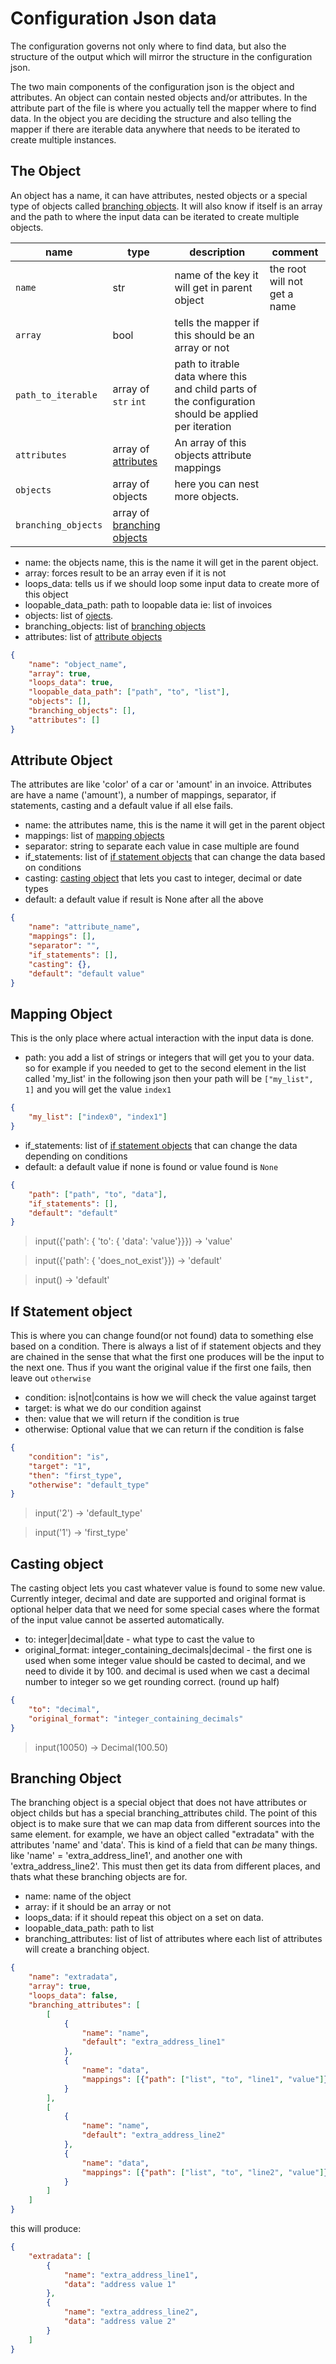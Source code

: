 # Configuration Json data
The configuration governs not only where to find data, but also the structure of the output which will mirror the structure in the configuration json.

The two main components of the configuration json is the object and attributes. An object can contain nested objects and/or attributes. In the attribute part of the file is where you actually tell the mapper where to find data. In the object you are deciding the structure and also telling the mapper if there are iterable data anywhere that needs to be iterated to create multiple instances.

## The Object

An object has a name, it can have attributes, nested objects or a special type of objects called [branching objects](#branching-object). It will also know if itself is an array and the path to where the input data can be iterated to create multiple objects.

| name | type | description | comment |
| - | - | - | - |
| `name` | str | name of the key it will get in parent object | the root will not get a name |
| `array` | bool | tells the mapper if this should be an array or not | |
| `path_to_iterable` | array of `str` `int` | path to itrable data where this and child parts of the configuration should be applied per iteration | |
| `attributes` | array of [attributes](#attribute) | An array of this objects attribute mappings | |
| `objects` | array of objects | here you can nest more objects. | |
| `branching_objects ` | array of [branching objects](#branching_object) | | |


* name: the objects name, this is the name it will get in the parent object.
* array: forces result to be an array even if it is not
* loops_data: tells us if we should loop some input data to create more of this object
* loopable_data_path: path to loopable data ie: list of invoices
* objects: list of [ojects](#object).
* branching_objects: list of [branching objects](#branching-object)
* attributes: list of [attribute objects](#attribute-object)

```json
{
	"name": "object_name",
	"array": true,
	"loops_data": true,
	"loopable_data_path": ["path", "to", "list"],
	"objects": [],
	"branching_objects": [],
	"attributes": []
}
```

## Attribute Object

The attributes are like 'color' of a car or 'amount' in an invoice. Attributes are have a name ('amount'), a number of mappings, separator, if statements, casting and a default value if all else fails.

* name: the attributes name, this is the name it will get in the parent object
* mappings: list of [mapping objects](#mapping-object)
* separator: string to separate each value in case multiple are found
* if_statements: list of [if statement objects](#if-statement-object) that can change the data based on conditions
* casting: [casting object](#casting-object) that lets you cast to integer, decimal or date types
* default: a default value if result is None after all the above

```json
{
	"name": "attribute_name",
	"mappings": [],
	"separator": "",
	"if_statements": [],
	"casting": {},
	"default": "default value"
}
```

## Mapping Object

This is the only place where actual interaction with the input data is done.

* path: you add a list of strings or integers that will get you to your data. so for example if you needed to get to the second element in the list called 'my_list' in the following json then your path will be ```["my_list", 1]``` and you will get the value ```index1```

```json
{
	"my_list": ["index0", "index1"]
}
```

* if_statements: list of [if statement objects](#if-statement-object) that can change the data depending on conditions
* default: a default value if none is found or value found is ```None```

```json
{
	"path": ["path", "to", "data"],
	"if_statements": [],
	"default": "default"
}
```
>input({'path': { 'to': { 'data': 'value'}}}) -> 'value'

>input({'path': { 'does_not_exist'}}) -> 'default'

>input() -> 'default'

## If Statement object

This is where you can change found(or not found) data to something else based on a condition. There is always a list of if statement objects and they are chained in the sense that what the first one produces will be the input to the next one. Thus if you want the original value if the first one fails, then leave out ```otherwise```

* condition: is|not|contains is how we will check the value against target
* target: is what we do our condition against
* then: value that we will return if the condition is true
* otherwise: Optional value that we can return if the condition is false

```json
{
	"condition": "is",
	"target": "1",
	"then": "first_type",
	"otherwise": "default_type"
}
```
>input('2') -> 'default_type'

>input('1') -> 'first_type'

## Casting object
The casting object lets you cast whatever value is found to some new value. Currently integer, decimal and date are supported and original format is optional helper data that we need for some special cases where the format of the input value cannot be asserted automatically.

* to: integer|decimal|date - what type to cast the value to
* original_format: integer_containing_decimals|decimal - the first one is used when some integer value should be casted to decimal, and we need to divide it by 100. and decimal is used when we cast a decimal number to integer so we get rounding correct. (round up half)

```json
{
    "to": "decimal",
    "original_format": "integer_containing_decimals"
}
```
>input(10050) -> Decimal(100.50)


## Branching Object
The branching object is a special object that does not have attributes or object childs but has a special branching_attributes child. The point of this object is to make sure that we can map data from different sources into the same element. for example, we have an object called "extradata" with the attributes 'name' and 'data'. This is kind of a field that can _be_ many things. like 'name' = 'extra_address_line1', and another one with 'extra_address_line2'. This must then get its data from different places, and thats what these branching objects are for.

* name: name of the object
* array: if it should be an array or not
* loops_data: if it should repeat this object on a set on data.
* loopable_data_path: path to list
* branching_attributes: list of list of attributes where each list of attributes will create a branching object.

```json
{
    "name": "extradata",
    "array": true,
    "loops_data": false,
    "branching_attributes": [
        [
            {
                "name": "name",
                "default": "extra_address_line1"
            },
            {
                "name": "data",
                "mappings": [{"path": ["list", "to", "line1", "value"]}]
            }
        ],
        [
            {
                "name": "name",
                "default": "extra_address_line2"
            },
            {
                "name": "data",
                "mappings": [{"path": ["list", "to", "line2", "value"]}]
            }
        ]
    ]
}
```

this will produce:

```json
{
    "extradata": [
        {
            "name": "extra_address_line1",
            "data": "address value 1"
        },
        {
            "name": "extra_address_line2",
            "data": "address value 2"
        }
    ]
}
```
